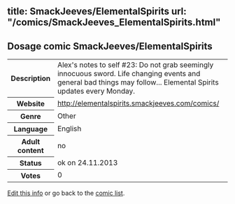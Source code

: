 title: SmackJeeves/ElementalSpirits
url: "/comics/SmackJeeves_ElementalSpirits.html"
---
Dosage comic SmackJeeves/ElementalSpirits
-----------------------------------------

<p id="msg"></p>
<script type="text/javascript">
if (window.location.search === '?edit_info_mail=sent_ok') {
  var elem = document.getElementById("msg");
  elem.innerHTML = 'Edited information sucessfully sent for review, which is usually done daily. Thanks!';
  elem.className = 'ok';
}
</script>
<table class="comicinfo">
<tr>
<th>Description</th><td>Alex's notes to self #23: Do not grab seemingly innocuous sword. Life changing events and general bad things may follow... Elemental Spirits updates every Monday.</td>
</tr>
<tr>
<th>Website</th><td><a href="http://elementalspirits.smackjeeves.com/comics/">http://elementalspirits.smackjeeves.com/comics/</a></td>
</tr>
<tr>
<th>Genre</th><td>Other</td>
</tr>
<tr>
<th>Language</th><td>English</td>
</tr>
<tr>
<th>Adult content</th><td>no</td>
</tr>
<tr>
<th>Status</th><td>ok on 24.11.2013</td>
</tr>
<tr>
<th>Votes</th><td>0</td>
</tr>
</table>

[Edit this info](SmackJeeves_ElementalSpirits_edit.html) or go back to the [comic list](../comic-index.html).
